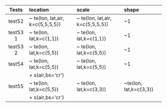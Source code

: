 

| Tests   |      location      |  scale |shape |
|:----------:|:-------------|:------|:------|
| test52 |  ~ te(lon, lat,air, k=c(5,5,5,5)) | ~ te(lon, lat,air, k=c(5,5,5,5)) | ~1|
| test53 1|  ~  te(lon, lat,k=c(1,1)) | ~  te(lon, lat,k=c(1,1)) | ~1|
| test53 2|  ~  te(lon, lat,k=c(5,5)) | ~  te(lon, lat,k=c(5,5)) | ~1|
| test54  |  ~  te(lon, lat,k=c(5,5)) | ~  te(lon, lat,k=c(5,5)) | ~1|
|          |  + s(air,bs='cr')        |                          | |
| test55  |  ~  te(lon, lat,k=c(5,5)) | ~  te(lon, lat,k=c(3,3)) | ~te(lon, lat,k=c(3,3))|
|          |  + s(air,bs='cr')        |                          | |
